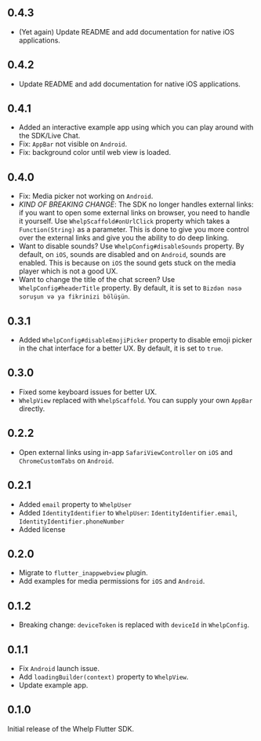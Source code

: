 ## 0.4.3

- (Yet again) Update README and add documentation for native iOS applications.

## 0.4.2

- Update README and add documentation for native iOS applications.

## 0.4.1

- Added an interactive example app using which you can play around with the SDK/Live Chat.
- Fix: `AppBar` not visible on `Android`.
- Fix: background color until web view is loaded.

## 0.4.0

- Fix: Media picker not working on `Android`.
- *KIND OF BREAKING CHANGE*: The SDK no longer handles external links: if you want to open some external links on browser, you need to handle it yourself. Use `WhelpScaffold#onUrlClick` property which takes a `Function(String)` as a parameter. This is done to give you more control over the external links and give you the ability to do deep linking.
- Want to disable sounds? Use `WhelpConfig#disableSounds` property. By default, on `iOS`, sounds are disabled and on `Android`, sounds are enabled. This is because on `iOS` the sound gets stuck on the media player which is not a good UX.
- Want to change the title of the chat screen? Use `WhelpConfig#headerTitle` property. By default, it is set to `Bizdən nəsə soruşun və ya fikrinizi bölüşün`.

## 0.3.1

- Added `WhelpConfig#disableEmojiPicker` property to disable emoji picker in the chat interface for a better UX. By default, it is set to `true`.

## 0.3.0

- Fixed some keyboard issues for better UX.
- `WhelpView` replaced with `WhelpScaffold`. You can supply your own `AppBar` directly.

## 0.2.2

- Open external links using in-app `SafariViewController` on `iOS` and `ChromeCustomTabs` on `Android`.

## 0.2.1

- Added `email` property to `WhelpUser`
- Added `IdentityIdentifier` to `WhelpUser`: `IdentityIdentifier.email`, `IdentityIdentifier.phoneNumber`
- Added license

## 0.2.0

- Migrate to `flutter_inappwebview` plugin.
- Add examples for media permissions for `iOS` and `Android`.

## 0.1.2

- Breaking change: `deviceToken` is replaced with `deviceId` in `WhelpConfig`.

## 0.1.1

- Fix `Android` launch issue.
- Add `loadingBuilder(context)` property to `WhelpView`.
- Update example app.


## 0.1.0

Initial release of the Whelp Flutter SDK.
